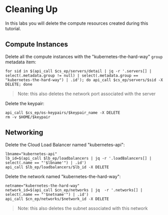 # Cleaning Up

In this labs you will delete the compute resources created during this tutorial.

## Compute Instances

Delete all the compute instances with the "kubernetes-the-hard-way" `group` metadata item:

```
for sid in $(api_call $cs_ep/servers/detail | jq -r '.servers[] | select(.metadata.group != null) | select(.metadata.group == "kubernetes-the-hard-way") | .id'); do api_call $cs_ep/servers/$sid -X DELETE; done
```

> Note: this also deletes the network port associated with the server


Delete the keypair:

```
api_call $cs_ep/os-keypairs/$keypair_name -X DELETE
rm -v $HOME/$keypair
```

## Networking

Delete the Cloud Load Balancer named "kubernetes-api":

```
lbname="kubernetes-api"
lb_id=$(api_call $lb_ep/loadbalancers | jq -r '.loadBalancers[] | select(.name == "'$lbname'") | .id')
api_call $lb_ep/loadbalancers/$lb_id -X DELETE
```

Delete the network named "kubernetes-the-hard-way":

```
netname="kubernetes-the-hard-way"
network_id=$(api_call $cn_ep/networks | jq  -r '.networks[] | select(.name == "'$netname'") | .id')
api_call $cn_ep/networks/$network_id -X DELETE
```

> Note: this also deletes the subnet associated with this network
